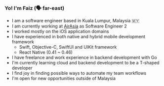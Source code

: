 ### Yo! I'm Faiz (🗣 far-east)

- I am a software engineer based in Kuala Lumpur, Malaysia 🇲🇾
- I am currently working at [AirAsia](https://www.airasia.com/en/gb) as Software Engineer 2
- I worked mostly on the iOS application domains
- I have experienced in both native and hybrid mobile development framework
    - Swift, Objective-C, SwiftUI and UIKit framework
    - React Native (0.41 ~ 0.46)
- I have freelance and work experience in backend development with Go
- I'm currently learning cloud and backend development to be a T-shaped developer
- I find joy in finding possible ways to automate my team workflows
- I'm open for new opportunities outside of Malaysia
